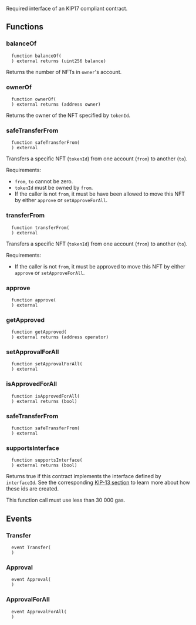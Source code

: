 
Required interface of an KIP17 compliant contract.



## Functions
### balanceOf
```solidity
  function balanceOf(
  ) external returns (uint256 balance)
```

Returns the number of NFTs in `owner`'s account.


### ownerOf
```solidity
  function ownerOf(
  ) external returns (address owner)
```

Returns the owner of the NFT specified by `tokenId`.


### safeTransferFrom
```solidity
  function safeTransferFrom(
  ) external
```

Transfers a specific NFT (`tokenId`) from one account (`from`) to
another (`to`).

Requirements:
- `from`, `to` cannot be zero.
- `tokenId` must be owned by `from`.
- If the caller is not `from`, it must be have been allowed to move this
NFT by either `approve` or `setApproveForAll`.


### transferFrom
```solidity
  function transferFrom(
  ) external
```

Transfers a specific NFT (`tokenId`) from one account (`from`) to
another (`to`).

Requirements:
- If the caller is not `from`, it must be approved to move this NFT by
either `approve` or `setApproveForAll`.


### approve
```solidity
  function approve(
  ) external
```




### getApproved
```solidity
  function getApproved(
  ) external returns (address operator)
```




### setApprovalForAll
```solidity
  function setApprovalForAll(
  ) external
```




### isApprovedForAll
```solidity
  function isApprovedForAll(
  ) external returns (bool)
```




### safeTransferFrom
```solidity
  function safeTransferFrom(
  ) external
```




### supportsInterface
```solidity
  function supportsInterface(
  ) external returns (bool)
```

Returns true if this contract implements the interface defined by
`interfaceId`. See the corresponding
[KIP-13 section](http://kips.klaytn.com/KIPs/kip-13-interface_query_standard#how-interface-identifiers-are-defined)
to learn more about how these ids are created.

This function call must use less than 30 000 gas.


## Events
### Transfer
```solidity
  event Transfer(
  )
```



### Approval
```solidity
  event Approval(
  )
```



### ApprovalForAll
```solidity
  event ApprovalForAll(
  )
```



